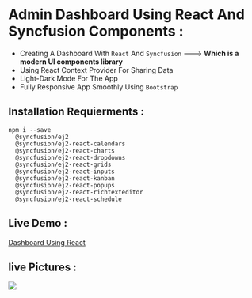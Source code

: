 #  Admin Dashboard Using React And Syncfusion Components :
 + Creating A Dashboard With `React` And `Syncfusion` ---> **Which is a modern UI components library** 
 + Using React Context Provider For Sharing Data
 + Light-Dark Mode For The App
 + Fully Responsive App Smoothly Using `Bootstrap`
 
 ## Installation Requierments :
 ```
 npm i --save 
   @syncfusion/ej2
   @syncfusion/ej2-react-calendars
   @syncfusion/ej2-react-charts
   @syncfusion/ej2-react-dropdowns
   @syncfusion/ej2-react-grids
   @syncfusion/ej2-react-inputs
   @syncfusion/ej2-react-kanban
   @syncfusion/ej2-react-popups
   @syncfusion/ej2-react-richtexteditor
   @syncfusion/ej2-react-schedule
   ``` 
 ## Live Demo : 
 [Dashboard Using React](https://ob-dashboard-syncfusion-rect.onrender.com)
 
 ## live Pictures :
 <div>
 <img src='https://user-images.githubusercontent.com/114960595/214124409-13e6b068-8a3c-4f4c-87d3-c1fae8af6a87.PNG' />
 </div>
